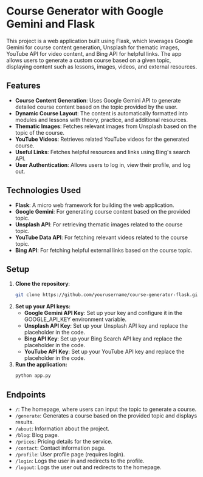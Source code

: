 # Course Generator with Google Gemini and Flask

This project is a web application built using Flask, which leverages Google Gemini for course content generation, Unsplash for thematic images, YouTube API for video content, and Bing API for helpful links. The app allows users to generate a custom course based on a given topic, displaying content such as lessons, images, videos, and external resources.

## Features

- **Course Content Generation**: Uses Google Gemini API to generate detailed course content based on the topic provided by the user.
- **Dynamic Course Layout**: The content is automatically formatted into modules and lessons with theory, practice, and additional resources.
- **Thematic Images**: Fetches relevant images from Unsplash based on the topic of the course.
- **YouTube Videos**: Retrieves related YouTube videos for the generated course.
- **Useful Links**: Fetches helpful resources and links using Bing's search API.
- **User Authentication**: Allows users to log in, view their profile, and log out.

## Technologies Used

- **Flask**: A micro web framework for building the web application.
- **Google Gemini**: For generating course content based on the provided topic.
- **Unsplash API**: For retrieving thematic images related to the course topic.
- **YouTube Data API**: For fetching relevant videos related to the course topic.
- **Bing API**: For fetching helpful external links based on the course topic.

## Setup

1. **Clone the repository**:
   ```bash
   git clone https://github.com/yourusername/course-generator-flask.git
2. **Set up your API keys:**
   - **Google Gemini API Key**: Set up your key and configure it in the GOOGLE_API_KEY environment variable.
   - **Unsplash API Key**: Set up your Unsplash API key and replace the placeholder in the code.
   - **Bing API Key**: Set up your Bing Search API key and replace the placeholder in the code.
   - **YouTube API Key**: Set up your YouTube API key and replace the placeholder in the code.
3. **Run the application:**
   ```bash
   python app.py
## Endpoints

- `/`: The homepage, where users can input the topic to generate a course.
- `/generate`: Generates a course based on the provided topic and displays results.
- `/about`: Information about the project.
- `/blog`: Blog page.
- `/prices`: Pricing details for the service.
- `/contact`: Contact information page.
- `/profile`: User profile page (requires login).
- `/login`: Logs the user in and redirects to the profile.
- `/logout`: Logs the user out and redirects to the homepage.
